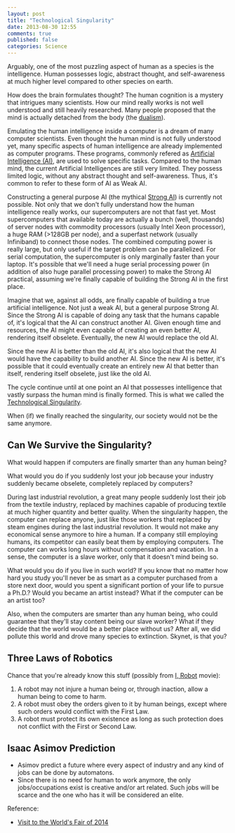 ```yaml
---
layout: post
title: "Technological Singularity"
date: 2013-08-30 12:55
comments: true
published: false
categories: Science
---
```


Arguably, one of the most puzzling aspect of human as a species is the intelligence. Human possesses logic, abstract thought, and self-awareness at much higher level compared to other species on earth.

How does the brain formulates thought? The human cognition is a mystery that intrigues many scientists. How our mind really works is not well understood and still heavily researched. Many people proposed that the mind is actually detached from the body (the [dualism](https://en.wikipedia.org/wiki/Dualism_%28philosophy_of_mind%29)).

Emulating the human intelligence inside a computer is a dream of many computer scientists. Even thought the human mind is not fully understood yet, many specific aspects of human intelligence are already implemented as computer programs. These programs, commonly refered as [Artificial Intelligence (AI)](http://en.wikipedia.org/wiki/History_of_artificial_intelligence), are used to solve specific tasks. Compared to the human mind, the current Artificial Intelligences are still very limited. They possess limited logic, without any abstract thought and self-awareness. Thus, it's common to refer to these form of AI as Weak AI.

Constructing a general purpose AI (the mythical [Strong AI](http://en.wikipedia.org/wiki/Strong_AI)) is currently not possible. Not only that we don't fully understand how the human intelligence really works, our supercomputers are not that fast yet. Most supercomputers that available today are actually a bunch (well, thousands) of server nodes with commodity processors (usually Intel Xeon processor), a huge RAM (>128GB per node), and a superfast network (usually Infiniband) to connect those nodes. The combined computing power is really large, but only useful if the target problem can be parallelized. For serial computation, the supercomputer is only marginally faster than your laptop. It's possible that we'll need a huge serial processing power (in addition of also huge parallel processing power) to make the Strong AI practical, assuming we're finally capable of building the Strong AI in the first place.

Imagine that we, against all odds, are finally capable of building a true artificial intelligence. Not just a weak AI, but a general purpose Strong AI. Since the Strong AI is capable of doing any task that the humans capable of, it's logical that the AI can construct another AI. Given enough time and resources, the AI might even capable of creating an even better AI, rendering itself obselete. Eventually, the new AI would replace the old AI.

Since the new AI is better than the old AI, it's also logical that the new AI would have the capability to build another AI. Since the new AI is better, it's possible that it could eventually create an entirely new AI that better than itself, rendering itself obselete, just like the old AI.

The cycle continue until at one point an AI that possesses intelligence that vastly surpass the human mind is finally formed. This is what we called the [Technological Singularity](https://en.wikipedia.org/wiki/Technological_singularity).

When (if) we finally reached the singularity, our society would not be the same anymore.


Can We Survive the Singularity?
-------------------------------

What would happen if computers are finally smarter than any human being?

What would you do if you suddenly lost your job because your industry suddenly became obselete, completely replaced by computers?

During last industrial revolution, a great many people suddenly lost their job from the textile industry, replaced by machines capable of producing textile at much higher quantity and better quality. When the singularity happen, the computer can replace anyone, just like those workers that replaced by steam engines during the last industrial revolution. It would not make any economical sense anymore to hire a human. If a company still employing humans, its competitor can easily beat them by employing computers. The computer can works long hours without compensation and vacation. In a sense, the computer is a slave worker, only that it doesn't mind being so.

What would you do if you live in such world? If you know that no matter how hard you study you'll never be as smart as a computer purchased from a store next door, would you spent a significant portion of your life to pursue a Ph.D.? Would you became an artist instead? What if the computer can be an artist too?

Also, when the computers are smarter than any human being, who could guarantee that they'll stay content being our slave worker? What if they decide that the world would be a better place without us? After all, we did pollute this world and drove many species to extinction. Skynet, is that you?


Three Laws of Robotics
----------------------

Chance that you're already know this stuff (possibly from [I, Robot](http://www.imdb.com/title/tt0343818/) movie):

1. A robot may not injure a human being or, through inaction, allow a human being to come to harm.
2. A robot must obey the orders given to it by human beings, except where such orders would conflict with the First Law.
3. A robot must protect its own existence as long as such protection does not conflict with the First or Second Law.


Isaac Asimov Prediction
-----------------

- Asimov predict a future where every aspect of industry and any kind of jobs can be done by automatons.
- Since there is no need for human to work anymore, the only jobs/occupations exist is creative and/or art related. Such jobs will be scarce and the one who has it will be considered an elite.

Reference:

- [Visit to the World's Fair of 2014](http://www.nytimes.com/books/97/03/23/lifetimes/asi-v-fair.html)